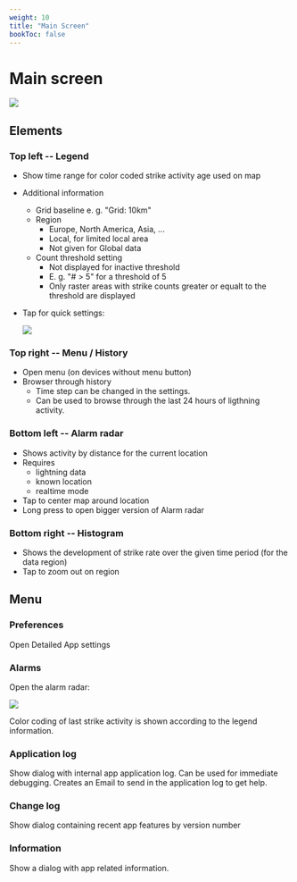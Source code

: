 ```yaml
---
weight: 10
title: "Main Screen"
bookToc: false
---
```


# Main screen

![](/app/android/main_realtime_25.png)

## Elements

### Top left -- Legend

  * Show time range for color coded strike activity age used on map
  * Additional information
    * Grid baseline e. g. "Grid: 10km"
    * Region 
      * Europe, North America, Asia, ...
      * Local, for limited local area
      * Not given for Global data
    * Count threshold setting
      * Not displayed for inactive threshold
      * E. g. "# > 5" for a threshold of 5
      * Only raster areas with strike counts greater or equalt to the threshold are displayed
  * Tap for quick settings:

    ![](/app/android/quick-settings_25.png)

### Top right -- Menu / History

  * Open menu (on devices without menu button)
  * Browser through history
    * Time step can be changed in the settings.
    * Can be used to browse through the last 24 hours of ligthning activity.

### Bottom left -- Alarm radar

  * Shows activity by distance for the current location
  * Requires
  	* lightning data
  	* known location
  	* realtime mode
  * Tap to center map around location
  * Long press to open bigger version of Alarm radar

### Bottom right -- Histogram

  * Shows the development of strike rate over the given time period (for the data region)
  * Tap to zoom out on region

## Menu

### Preferences
 
Open Detailed App settings

### Alarms

Open the alarm radar:

![](/app/android/alarm-radar_25.png)

Color coding of last strike activity is shown according to the legend information.

### Application log

Show dialog with internal app application log. Can be used for immediate debugging. Creates an Email to send in the application log to get help.

### Change log

Show dialog containing recent app features by version number

### Information

Show a dialog with app related information.